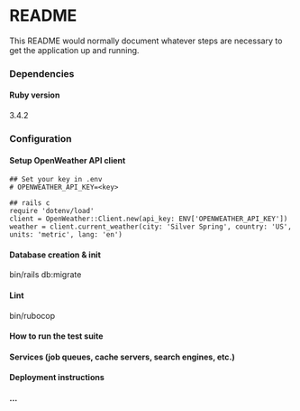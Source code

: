 # README

This README would normally document whatever steps are necessary to get the
application up and running.

### Dependencies

#### Ruby version
3.4.2

### Configuration

#### Setup OpenWeather API client
```
## Set your key in .env
# OPENWEATHER_API_KEY=<key>

## rails c
require 'dotenv/load'
client = OpenWeather::Client.new(api_key: ENV['OPENWEATHER_API_KEY'])
weather = client.current_weather(city: 'Silver Spring', country: 'US', units: 'metric', lang: 'en')
```

#### Database creation & init
bin/rails db:migrate

#### Lint
bin/rubocop

#### How to run the test suite

#### Services (job queues, cache servers, search engines, etc.)

#### Deployment instructions

#### ...
